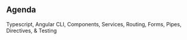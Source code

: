 ## Agenda

Typescript, Angular CLI, Components, Services, Routing, Forms, Pipes, Directives, & Testing
